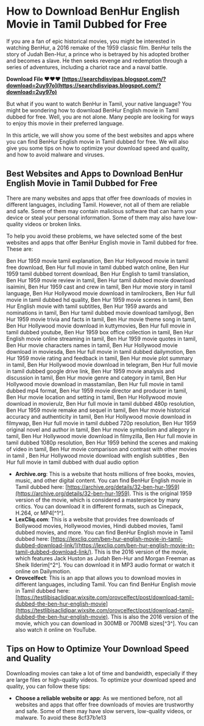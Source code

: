 
 
# How to Download BenHur English Movie in Tamil Dubbed for Free
  
If you are a fan of epic historical movies, you might be interested in watching BenHur, a 2016 remake of the 1959 classic film. BenHur tells the story of Judah Ben-Hur, a prince who is betrayed by his adopted brother and becomes a slave. He then seeks revenge and redemption through a series of adventures, including a chariot race and a naval battle.
 
**Download File ❤❤❤ [https://searchdisvipas.blogspot.com/?download=2uy97o](https://searchdisvipas.blogspot.com/?download=2uy97o)**


  
But what if you want to watch BenHur in Tamil, your native language? You might be wondering how to download BenHur English movie in Tamil dubbed for free. Well, you are not alone. Many people are looking for ways to enjoy this movie in their preferred language.
  
In this article, we will show you some of the best websites and apps where you can find BenHur English movie in Tamil dubbed for free. We will also give you some tips on how to optimize your download speed and quality, and how to avoid malware and viruses.
  
## Best Websites and Apps to Download BenHur English Movie in Tamil Dubbed for Free
  
There are many websites and apps that offer free downloads of movies in different languages, including Tamil. However, not all of them are reliable and safe. Some of them may contain malicious software that can harm your device or steal your personal information. Some of them may also have low-quality videos or broken links.
  
To help you avoid these problems, we have selected some of the best websites and apps that offer BenHur English movie in Tamil dubbed for free. These are:
 
Ben Hur 1959 movie tamil explanation,  Ben Hur Hollywood movie in tamil free download,  Ben Hur full movie in tamil dubbed watch online,  Ben Hur 1959 tamil dubbed torrent download,  Ben Hur English to tamil translation,  Ben Hur 1959 movie review in tamil,  Ben Hur tamil dubbed movie download isaimini,  Ben Hur 1959 cast and crew in tamil,  Ben Hur movie story in tamil language,  Ben Hur Hollywood movie download in tamilrockers,  Ben Hur full movie in tamil dubbed hd quality,  Ben Hur 1959 movie scenes in tamil,  Ben Hur English movie with tamil subtitles,  Ben Hur 1959 awards and nominations in tamil,  Ben Hur tamil dubbed movie download tamilyogi,  Ben Hur 1959 movie trivia and facts in tamil,  Ben Hur movie theme song in tamil,  Ben Hur Hollywood movie download in kuttymovies,  Ben Hur full movie in tamil dubbed youtube,  Ben Hur 1959 box office collection in tamil,  Ben Hur English movie online streaming in tamil,  Ben Hur 1959 movie quotes in tamil,  Ben Hur movie characters names in tamil,  Ben Hur Hollywood movie download in moviesda,  Ben Hur full movie in tamil dubbed dailymotion,  Ben Hur 1959 movie rating and feedback in tamil,  Ben Hur movie plot summary in tamil,  Ben Hur Hollywood movie download in telegram,  Ben Hur full movie in tamil dubbed google drive link,  Ben Hur 1959 movie analysis and discussion in tamil,  Ben Hur movie genre and category in tamil,  Ben Hur Hollywood movie download in masstamilan,  Ben Hur full movie in tamil dubbed mp4 format,  Ben Hur 1959 movie director and producer in tamil,  Ben Hur movie location and setting in tamil,  Ben Hur Hollywood movie download in movierulz,  Ben Hur full movie in tamil dubbed 480p resolution,  Ben Hur 1959 movie remake and sequel in tamil,  Ben Hur movie historical accuracy and authenticity in tamil,  Ben Hur Hollywood movie download in filmywap,  Ben Hur full movie in tamil dubbed 720p resolution,  Ben Hur 1959 original novel and author in tamil,  Ben Hur movie symbolism and allegory in tamil,  Ben Hur Hollywood movie download in filmyzilla,  Ben Hur full movie in tamil dubbed 1080p resolution,  Ben Hur 1959 behind the scenes and making of video in tamil,  Ben Hur movie comparison and contrast with other movies in tamil ,  Ben Hur Hollywood movie download with english subtitles ,  Ben Hur full movie in tamil dubbed with dual audio option
  
- **Archive.org**: This is a website that hosts millions of free books, movies, music, and other digital content. You can find BenHur English movie in Tamil dubbed here: [https://archive.org/details/32-ben-hur-1959](https://archive.org/details/32-ben-hur-1959). This is the original 1959 version of the movie, which is considered a masterpiece by many critics. You can download it in different formats, such as Cinepack, H.264, or MP4[^1^].
- **LexCliq.com**: This is a website that provides free downloads of Bollywood movies, Hollywood movies, Hindi dubbed movies, Tamil dubbed movies, and more. You can find BenHur English movie in Tamil dubbed here: [https://lexcliq.com/ben-hur-english-movie-in-tamil-dubbed-download-link/](https://lexcliq.com/ben-hur-english-movie-in-tamil-dubbed-download-link/). This is the 2016 version of the movie, which features Jack Huston as Judah Ben-Hur and Morgan Freeman as Sheik Ilderim[^2^]. You can download it in MP3 audio format or watch it online on Dailymotion.
- **Orovcelfect**: This is an app that allows you to download movies in different languages, including Tamil. You can find BenHur English movie in Tamil dubbed here: [https://testlibisaclidipar.wixsite.com/orovcelfect/post/download-tamil-dubbed-the-ben-hur-english-movie](https://testlibisaclidipar.wixsite.com/orovcelfect/post/download-tamil-dubbed-the-ben-hur-english-movie). This is also the 2016 version of the movie, which you can download in 300MB or 700MB sizes[^3^]. You can also watch it online on YouTube.

## Tips on How to Optimize Your Download Speed and Quality
  
Downloading movies can take a lot of time and bandwidth, especially if they are large files or high-quality videos. To optimize your download speed and quality, you can follow these tips:

- **Choose a reliable website or app**: As we mentioned before, not all websites and apps that offer free downloads of movies are trustworthy and safe. Some of them may have slow servers, low-quality videos, or malware. To avoid these 8cf37b1e13



